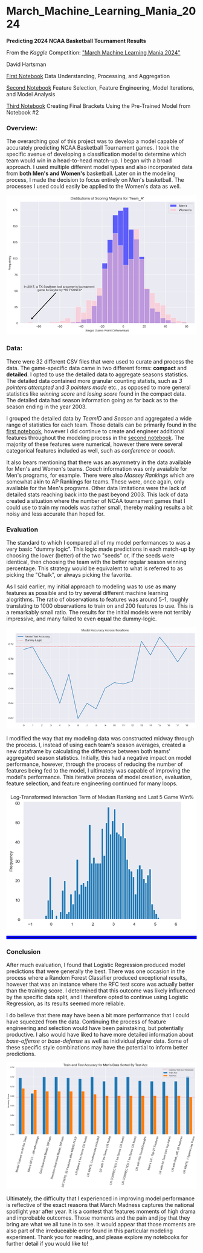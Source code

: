 # March_Machine_Learning_Mania_2024
**Predicting 2024 NCAA Basketball Tournament Results**

From the *Kaggle* Competition: ["March Machine Learning Mania 2024"](https://www.kaggle.com/competitions/march-machine-learning-mania-2024/overview)

David Hartsman

[First Notebook](https://github.com/dvdhartsman/March_Machine_Learning_Mania_2024/blob/main/1_Data_Understanding_and_Aggregation.ipynb) Data Understanding, Processing, and Aggregation

[Second Notebook](https://github.com/dvdhartsman/March_Machine_Learning_Mania_2024/blob/main/2_Model_Development.ipynb) Feature Selection, Feature Engineering, Model Iterations, and Model Analysis

[Third Notebook](https://github.com/dvdhartsman/March_Machine_Learning_Mania_2024/blob/main/3_Bracket_Generation.ipynb) Creating Final Brackets Using the Pre-Trained Model from Notebook #2


### Overview:

The overarching goal of this project was to develop a model capable of accurately predicting NCAA Basketball Tournament games. I took the specific avenue of developing a classification model to determine which team would win in a head-to-head match-up. I began with a broad approach. I used multiple different model types and also incorporated data from **both Men's and Women's** basketball. Later on in the modeling process, I made the decision to focus entirely on Men's basketball. The processes I used could easily be applied to the Women's data as well. 

![Distribution of Scoring Margins for Men's and Women's NCAA Tournament Games](./images/margin_dists.png)


### Data:
There were 32 different CSV files that were used to curate and process the data. The game-specific data came in two different forms: **compact** and **detailed**. I opted to use the detailed data to aggregate seasons statistics. The detailed data contained more granular counting statists, such as *3 pointers attempted* and *3 pointers made* etc., as opposed to more general statistics like *winning score* and *losing score* found in the compact data. The detailed data had season information going as far back as to the season ending in the year 2003. 

I grouped the detailed data by *TeamID* and *Season* and aggregated a wide range of statistics for each team. Those details can be primarily found in the [first notebook](https://github.com/dvdhartsman/March_Machine_Learning_Mania_2024/blob/main/1_Data_Understanding_and_Aggregation.ipynb), however I did continue to create and engineer additional features throughout the modeling process in the [second notebook](https://github.com/dvdhartsman/March_Machine_Learning_Mania_2024/blob/main/2_Model_Development.ipynb). The majority of these features were numerical, however there were several categorical features included as well, such as *conference* or *coach*. 

It also bears mentioning that there was an asymmetry in the data available for Men's and Women's teams. *Coach* information was only avaialble for Men's programs, for example. There were also *Massey Rankings* which are somewhat akin to AP Rankings for teams. These were, once again, only available for the Men's programs. Other data limitations were the lack of detailed stats reaching back into the past beyond 2003. This lack of data created a situation where the number of NCAA tournament games that I could use to train my models was rather small, thereby making results a bit noisy and less accurate than hoped for.

### Evaluation

The standard to which I compared all of my model performances to was a very basic "dummy logic". This logic made predictions in each match-up by choosing the lower (better) of the two "seeds" or, if the seeds were identical, then choosing the team with the better regular season winning percentage. This strategy would be equivalent to what is referred to as picking the "Chalk", or always picking the favorite. 

As I said earlier, my initial approach to modeling was to use as many features as possible and to try several different machine learning alogrithms. The ratio of observations to features was around 5-1, roughly translating to 1000 observations to train on and 200 features to use. This is a remarkably small ratio. The results for the initial models were not terribly impressive, and many failed to even **equal** the dummy-logic.

![Some Examples of Early Model Iterations](./images/model_its.png)

I modified the way that my modeling data was constructed midway through the process. I, instead of using each team's season averages, created a new dataframe by calculating the difference between both teams' aggregated season statistics. Initially, this had a negative impact on model performance, however, through the process of reducing the number of features being fed to the model, I ultimately was capable of improving the model's performance. This iterative process of model creation, evaluation, feature selection, and feature engineering continued for many loops. 

![Log Transformed Interaction Term Between Recent Winning Percentage and Massey Rankings](./images/log_transformation.png)

<hr style= "border: 4px solid blue">

### Conclusion

After much evaluation, I found that Logistic Regression produced model predictions that were generally the best. There was one occasion in the process where a Random Forest Classifier produced exceptional results, however that was an instance where the RFC test score was actually better than the training score. I determined that this outcome was likely influenced by the specific data split, and I therefore opted to continue using Logistic Regression, as its results seemed more reliable.


I do believe that there may have been a bit more performance that I could have squeezed from the data. Continuing the process of feature engineering and selection would have been painstaking, but potentially productive. I also would have liked to have more detailed information about *base-offense* or *base-defense* as well as inidividual player data. Some of these specific style combinations may have the potential to inform better predictions. 

![Comparison of the Best Model Performances](./images/train_test_bars.png)


Ultimately, the difficulty that I experienced in improving model performance is reflective of the exact reasons that March Madness captures the national spotlight year after year. It is a contest that features moments of high drama and improbable outcomes. Those moments and the pain and joy that they bring are what we all tune in to see. It would appear that those moments are also part of the irreduceable error found in this particular modeling experiment. Thank you for reading, and please explore my notebooks for further detail if you would like to!  

